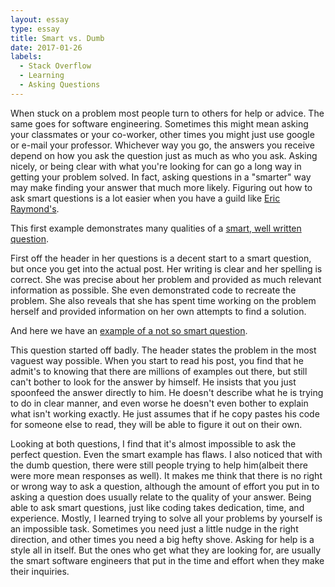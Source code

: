```yaml
---
layout: essay
type: essay
title: Smart vs. Dumb
date: 2017-01-26
labels:
  - Stack Overflow
  - Learning
  - Asking Questions
---
```


When stuck on a problem most people turn to others for help or advice. The same goes for software engineering. Sometimes this
might mean asking your classmates or your co-worker, other times you might just use google or e-mail your professor. Whichever way 
you go, the answers you receive depend on how you ask the question just as much as who you ask. Asking nicely, or being clear with 
what you're looking for can go a long way in getting your problem solved. In fact, asking questions in a "smarter" way may make
finding your answer that much more likely. Figuring out how to ask smart questions is a lot easier when you have a guild like
<a href="http://www.catb.org/esr/faqs/smart-questions.html">Eric Raymond's</a>.

This first example demonstrates many qualities of a <a href="http://stackoverflow.com/questions/41883928/php-style-background-image-breaking-my-javascript-in-fun-new-ways">smart, well written question</a>. 

First off the header in her questions is a decent start to a smart question, but once you get into the actual post. Her writing 
is clear and her spelling is correct. She was precise about her problem and provided as much relevant information as possible. 
She even demonstrated code to recreate the problem. She also reveals that she has spent time working on the problem herself and 
provided information on her own attempts to find a solution. 

And here we have an <a href="http://stackoverflow.com/questions/41883945/ajax-is-not-working-for-me-can-someone-please-tell-me-
what-i-am-doing-wrong">example of a not so smart question</a>.

This question started off badly. The header states the problem in the most vaguest way possible. When you start to read his 
post, you find that he admit's to knowing that there are millions of examples out there, but still can't bother to look for the 
answer by himself. He insists that you just spoonfeed the answer directly to him. He doesn't describe what he is trying to do 
in clear manner, and even worse he doesn't even bother to explain what isn't working exactly. He just assumes that if he copy 
pastes his code for someone else to read, they will be able to figure it out on their own. 

Looking at both questions, I find that it's almost impossible to ask the perfect question. Even the smart example has flaws. 
I also noticed that with the dumb question, there were still people trying to help him(albeit there were more mean responses
as well). It makes me think that there is no right or wrong way to ask a question, although the amount of effort you put in to 
asking a question does usually relate to the quality of your answer. Being able to ask smart questions, just like coding takes 
dedication, time, and experience. Mostly, I learned trying to solve all your problems by yourself is an impossible task. 
Sometimes you need just a little nudge in the right direction, and other times you need a big hefty shove. Asking for help is a 
style all in itself. But the ones who get what they are looking for, are usually the smart software engineers that put in the 
time and effort when they make their inquiries.
